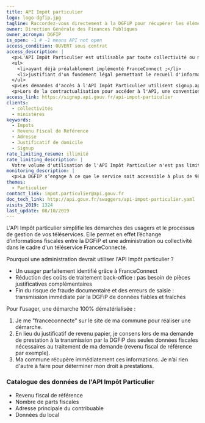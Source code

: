 ```yaml
---
title: API Impôt particulier
logo: logo-dgfip.jpg
tagline: Raccordez-vous directement à la DGFiP pour récupérer les éléments fiscaux nécessaires à vos téléservices, éliminez le traitement et le stockage des pièces justificatives
owner: Direction Générale des Finances Publiques
owner_acronym: DGFIP
is_open: -1 # -1 means API not open
access_condition: OUVERT sous contrat
access_description: |
  <p>L'API Impôt Particulier est utilisable par toute collectivité ou ministère :</p>
  <ul>
    <li>ayant déjà préalablement implémenté FranceConnect ;</li>
    <li>justifiant d'un fondement légal permettant le recueil d'informations fiscales rattachées à une démarche administrative.</li>
  </ul>
  <p>Les demandes d'accès à l'API Impôt Particulier utilisent signup.api.gouv.fr, un outil mis à disposition pour toutes les APIs catalogués sur api.gouv.fr.</p>
  <p>Lors de la contractualisation pour accéder à l'API, une convention précise les engagements de chacune des parties et décrit les échanges de données réalisés.</p>
access_link: https://signup.api.gouv.fr/api-impot-particulier
clients:
  - collectivités
  - ministères
keywords:
  - Impots
  - Revenu Fiscal de Référence
  - Adresse
  - Justificatif de domicile
  - Signup
rate_limiting_resume: illimité
rate_limiting_description: |
  Votre volume d'utilisation de l'API Impôt Particulier n'est pas limité par défaut mais fait l'objet d'une déclaration lors de votre demande d'accès. En cas d'utilisation abusive, la DGFiP se réserve le droit de restreindre et/ou couper votre accès à tout moment.
monitoring_description: |
  <p>La DGFIP s’engage à ce que le service soit accessible à plus de 98,5% et à communiquer sur les coupures de service ponctuelles qui pourraient survenir.</p>
themes:
  - Particulier
contact_link: impot.particulier@api.gouv.fr
doc_tech_link: http://api.gouv.fr/swaggers/api-impot-particulier.yaml
visits_2019: 1324
last_update: 08/10/2019
---
```


L'API Impôt particulier simplifie les démarches des usagers et le processus de gestion de vos téléservices. Elle permet en effet l’échange d’informations fiscales entre la DGFiP et une administration ou collectivité dans le cadre d'un téléservice FranceConnecté.

Pourquoi une administration devrait utiliser l'API Impôt particulier ?

- Un usager parfaitement identifié grâce à FranceConnect
- Réduction des coûts de traitement back-office : pas besoin de pièces justificatives complémentaires
- Fin du risque de fraude documentaire et des erreurs de saisie : transmission immédiate par la DGFiP de données fiables et fraîches

Pour l’usager, une démarche 100% dématérialisée :

1. Je me "franceconnecte" sur le site de ma commune pour réaliser une démarche.
2. En lieu du justificatif de revenu papier, je consens lors de ma demande de prestation à la transmission par la DGFiP des seules données fiscales nécessaires au traitement de ma demande (revenu fiscal de référence par exemple).
3. Ma commune récupère immédiatement ces informations. Je n’ai rien d'autre à faire pour déterminer mon droit à prestations.

### Catalogue des données de l'API Impôt Particulier

- Revenu fiscal de référence
- Nombre de parts fiscales
- Adresse principale du contribuable
- Données du local
